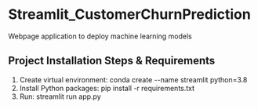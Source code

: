 # Streamlit_CustomerChurnPrediction
Webpage application to deploy machine learning models
## Project Installation Steps & Requirements
1. Create virtual environment: conda create --name streamlit python=3.8
2. Install Python packages: pip install -r requirements.txt   
3. Run: streamlit run app.py
